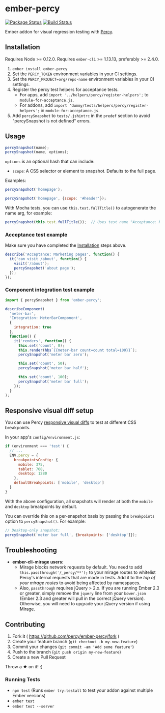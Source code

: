 # ember-percy [<i class="fa fa-github" aria-hidden="true"></i>](https://github.com/percy/ember-percy)

[![Package Status](https://img.shields.io/npm/v/ember-percy.svg)](https://www.npmjs.com/package/ember-percy)
[![Build Status](https://travis-ci.org/percy/ember-percy.svg?branch=master)](https://travis-ci.org/percy/ember-percy)

Ember addon for visual regression testing with [Percy](https://percy.io).

## Installation

Requires Node >= 0.12.0.
Requires `ember-cli` >= 1.13.13, preferably >= 2.4.0.

1. `ember install ember-percy`
1. Set the `PERCY_TOKEN` environment variables in your CI settings.
1. Set the `PERCY_PROJECT=org/repo-name` environment variables in your CI settings.
1. Register the percy test helpers for acceptance tests.
    * For apps, add `import '../helpers/percy/register-helpers';` to `module-for-acceptance.js`.
    * For addons, add `import 'dummy/tests/helpers/percy/register-helpers';` in `module-for-acceptance.js`.
1. Add `percySnapshot` to `tests/.jshintrc` in the `predef` section to avoid "percySnapshot is not defined" errors.

## Usage

```javascript
percySnapshot(name);
percySnapshot(name, options);
```

`options` is an optional hash that can include:

* `scope`: A CSS selector or element to snapshot. Defaults to the full page.

Examples:

```javascript
percySnapshot('homepage');
```

```javascript
percySnapshot('homepage', {scope: '#header'});
```

With Mocha tests, you can use `this.test.fullTitle()` to autogenerate the name arg, for example:

```javascript
percySnapshot(this.test.fullTitle());  // Uses test name "Acceptance: Marketing pages can visit /about"
```

### Acceptance test example

Make sure you have completed the [Installation](#installation) steps above.

```javascript
describe('Acceptance: Marketing pages', function() {
  it('can visit /about', function() {
    visit('/about');
    percySnapshot('about page');
  });
});
```

### Component integration test example

```javascript
import { percySnapshot } from 'ember-percy';

describeComponent(
  'meter-bar',
  'Integration: MeterBarComponent',
  {
    integration: true
  },
  function() {
    it('renders', function() {
      this.set('count', 0);
      this.render(hbs`{{meter-bar count=count total=100}}`);
      percySnapshot('meter bar zero');

      this.set('count', 50);
      percySnapshot('meter bar half');

      this.set('count', 100);
      percySnapshot('meter bar full');
    });
  }
);
```

## Responsive visual diff setup

You can use Percy [responsive visual diffs](/docs/learn/responsive) to test at different CSS breakpoints.

In your app's `config/environment.js`:

```javascript
if (environment === 'test') {
  // ...
  ENV.percy = {
    breakpointsConfig: {
      mobile: 375,
      tablet: 768,
      desktop: 1280
    },
    defaultBreakpoints: ['mobile', 'desktop']
  }
}
```

With the above configuration, all snapshots will render at both the `mobile` and `desktop`
breakpoints by default.

You can override this on a per-snapshot basis by passing the `breakpoints` option to `percySnapshot()`.
For example:

```javascript
// Desktop-only snapshot:
percySnapshot('meter bar full', {breakpoints: ['desktop']});
```

## Troubleshooting

* **ember-cli-mirage users**:
  * Mirage blocks network requests by default. You need to add `this.passthrough('/_percy/**');` to your mirage routes to whitelist Percy's internal requests that are made in tests. Add it to the *top of your mirage routes* to avoid being affected by namespaces.
  * Also, `passthrough` requires jQuery > 2.x. If you are running Ember 2.3 or greater, simply remove the `jquery` line from your `bower.json` (Ember 2.3 and greater will pull in the correct jQuery version). Otherwise, you will need to upgrade your jQuery version if using Mirage.

## Contributing

1. Fork it ( https://github.com/percy/ember-percy/fork )
2. Create your feature branch (`git checkout -b my-new-feature`)
3. Commit your changes (`git commit -am 'Add some feature'`)
4. Push to the branch (`git push origin my-new-feature`)
5. Create a new Pull Request

Throw a ★ on it! :)

### Running Tests

* `npm test` (Runs `ember try:testall` to test your addon against multiple Ember versions)
* `ember test`
* `ember test --server`
